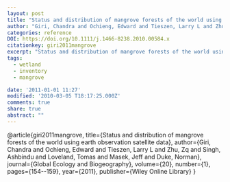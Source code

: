 ```yaml
---
layout: post
title: "Status and distribution of mangrove forests of the world using earth observation satellite data"
author: "Giri, Chandra and Ochieng, Edward and Tieszen, Larry L and Zhu, Zq and Singh, Ashbindu and Loveland, Tomas and Masek, Jeff and Duke, Norman"
categories: reference
DOI: https://doi.org/10.1111/j.1466-8238.2010.00584.x
citationkey: giri2011mangrove
excerpt: "Status and distribution of mangrove forests of the world using earth observation satellite data"
tags:
  - wetland
  - inventory
  - mangrove

date: '2011-01-01 11:27'
modified: '2010-03-05 T18:17:25.000Z'
comments: true
share: true
abstract: ""
---
```

@article{giri2011mangrove,
  title={Status and distribution of mangrove forests of the world using earth observation satellite data},
  author={Giri, Chandra and Ochieng, Edward and Tieszen, Larry L and Zhu, Zq and Singh, Ashbindu and Loveland, Tomas and Masek, Jeff and Duke, Norman},
  journal={Global Ecology and Biogeography},
  volume={20},
  number={1},
  pages={154--159},
  year={2011},
  publisher={Wiley Online Library}
}
